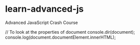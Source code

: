 # learn-advanced-js
Advanced JavaScript Crash Course


// To look at the properties of document
console.dir(document);
console.log(document.documentElement.innerHTML);